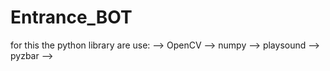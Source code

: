 # Entrance_BOT

for this the python library are use:
--> OpenCV
--> numpy
--> playsound
--> pyzbar
--> 
